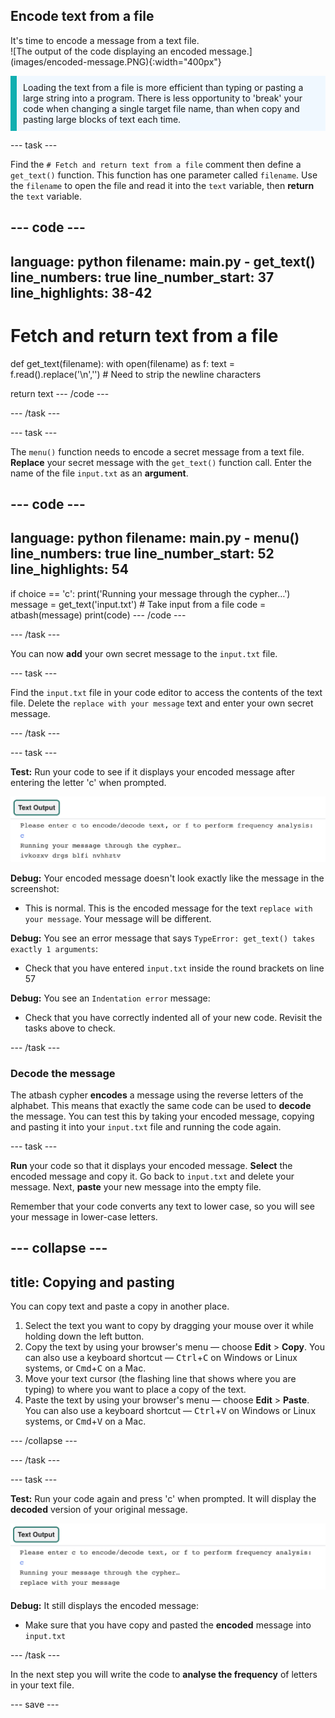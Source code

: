 ## Encode text from a file

<div style="display: flex; flex-wrap: wrap">
<div style="flex-basis: 200px; flex-grow: 1; margin-right: 15px;">
It's time to encode a message from a text file.
</div>
<div>
![The output of the code displaying an encoded message.](images/encoded-message.PNG){:width="400px"}
</div>
</div>

<p style='border-left: solid; border-width:10px; border-color: #0faeb0; background-color: aliceblue; padding: 10px;'>
Loading the text from a file is more efficient than typing or pasting a large string into a program. There is less opportunity to 'break' your code when changing a single target file name, than when copy and pasting large blocks of text each time.
</p>

--- task ---

Find the `# Fetch and return text from a file` comment then define a `get_text()` function. This function has one parameter called `filename`. Use the `filename` to open the file and read it into the `text` variable, then **return** the `text` variable.

--- code ---
---
language: python
filename: main.py - get_text()
line_numbers: true
line_number_start: 37
line_highlights: 38-42
---
# Fetch and return text from a file
def get_text(filename):
  with open(filename) as f:
    text = f.read().replace('\n','')  # Need to strip the newline characters

  return text
--- /code ---

--- /task ---

--- task ---

The `menu()` function needs to encode a secret message from a text file. **Replace** your secret message with the `get_text()` function call. Enter the name of the file `input.txt` as an **argument**.

--- code ---
---
language: python
filename: main.py - menu()
line_numbers: true
line_number_start: 52
line_highlights: 54
---
  if choice == 'c':
    print('Running your message through the cypher…')
    message = get_text('input.txt')  # Take input from a file
    code = atbash(message)
    print(code)
--- /code ---

--- /task ---

You can now **add** your own secret message to the `input.txt` file. 

--- task ---

Find the `input.txt` file in your code editor to access the contents of the text file. Delete the `replace with your message` text and enter your own secret message. 

--- /task ---

--- task ---

**Test:** Run your code to see if it displays your encoded message after entering the letter 'c' when prompted. 

![A screenshot displaying the encoded secret message.](images/input-text-test.PNG)

**Debug:** Your encoded message doesn't look exactly like the message in the screenshot:
- This is normal. This is the encoded message for the text `replace with your message`. Your message will be different.

**Debug:** You see an error message that says `TypeError: get_text() takes exactly 1 arguments`:
- Check that you have entered `input.txt` inside the round brackets on line 57

**Debug:** You see an `Indentation error` message:
- Check that you have correctly indented all of your new code. Revisit the tasks above to check. 

--- /task ---

### Decode the message

The atbash cypher **encodes** a message using the reverse letters of the alphabet. This means that exactly the same code can be used to **decode** the message. You can test this by taking your encoded message, copying and pasting it into your `input.txt` file and running the code again. 

--- task ---

**Run** your code so that it displays your encoded message. **Select** the encoded message and copy it. Go back to `input.txt` and delete your message. Next, **paste** your new message into the empty file. 

Remember that your code converts any text to lower case, so you will see your message in lower-case letters. 

--- collapse ---
---
title: Copying and pasting
---

You can copy text and paste a copy in another place.

 1. Select the text you want to copy by dragging your mouse over it while holding down the left button.
 2. Copy the text by using your browser's menu — choose **Edit** > **Copy**. You can also use a keyboard shortcut — <kbd>Ctrl</kbd>+<kbd>C</kbd> on Windows or Linux systems, or <kbd>Cmd</kbd>+<kbd>C</kbd> on a Mac.
 3. Move your text cursor (the flashing line that shows where you are typing) to where you want to place a copy of the text.
 4. Paste the text by using your browser's menu — choose **Edit** > **Paste**. You can also use a keyboard shortcut — <kbd>Ctrl</kbd>+<kbd>V</kbd> on Windows or Linux systems, or <kbd>Cmd</kbd>+<kbd>V</kbd> on a Mac.

--- /collapse ---

--- /task ---

--- task ---

**Test:** Run your code again and press 'c' when prompted. It will display the **decoded** version of your original message. 

![A screenshot of the decoded message being displayed as output.](images/decoded.PNG)

**Debug:** It still displays the encoded message:
- Make sure that you have copy and pasted the **encoded** message into `input.txt`

--- /task ---

In the next step you will write the code to **analyse the frequency** of letters in your text file. 

--- save ---
